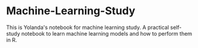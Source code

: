 # Machine-Learning-Study
This is Yolanda's notebook for machine learning study. A practical self-study notebook to learn machine learning models and how to perform them in R.
